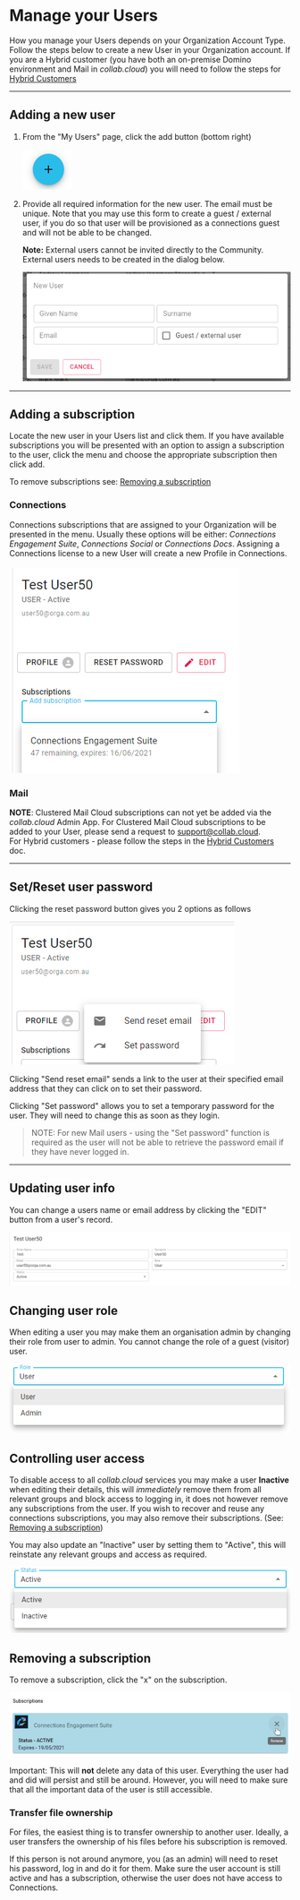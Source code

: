 # Manage your Users

How you manage your Users depends on your Organization Account Type. Follow the steps below to create a new User in your Organization account. If you are a Hybrid customer (you have both an on-premise Domino environment and Mail in _collab.cloud_) you will need to follow the steps for [Hybrid Customers](https://docs.collab.cloud/admin/manage-users-hybrid/)

---

## Adding a new user

1. From the "My Users" page, click the add button (bottom right)

    ![fab](/assets/images/screen-shots/admin/fab.png)

1. Provide all required information for the new user. The email must be unique. Note that you may use this form to create a guest / external user, if you do so that user will be provisioned as a connections guest and will not be able to be changed.

    **Note:** External users cannot be invited directly to the Community. External users needs to be created in the dialog below.

    ![new-user](/assets/images/screen-shots/admin/new-user.png)

---

## Adding a subscription

Locate the new user in your Users list and click them. If you have available subscriptions you will be presented with an option to assign a subscription to the user, click the menu and choose the appropriate subscription then click add.

To remove subscriptions see: [Removing a subscription](#removing-a-subscription)

### Connections

Connections subscriptions that are assigned to your Organization will be presented in the menu. Usually these options will be either: _Connections Engagement Suite_, _Connections Social_ or _Connections Docs_. Assigning a Connections license to a new User will create a new Profile in Connections. </br></br>
    ![add subscription](/assets/images/screen-shots/admin/add-sub.png)

### Mail

<strong>NOTE</strong>: Clustered Mail Cloud subscriptions can not yet be added via the _collab.cloud_ Admin App. For Clustered Mail Cloud subscriptions to be added to your User, please send a request to [support@collab.cloud](mailto:support@collab.cloud). </br>
For Hybrid customers - please follow the steps in the [Hybrid Customers](https://docs.collab.cloud/admin/manage-users-hybrid/) doc.

---

## Set/Reset user password

Clicking the reset password button gives you 2 options as follows

  ![password reset](/assets/images/screen-shots/admin/reset.png)

  Clicking "Send reset email" sends a link to the user at their specified email address that they can click on to set their password.

  Clicking "Set password" allows you to set a temporary password for the user. They will need to change this as soon as they login.

> NOTE: For new Mail users - using the "Set password" function is required as the user will not be able to retrieve the password email if they have never logged in.

---

## Updating user info

You can change a users name or email address by clicking the "EDIT" button from a user's record.

  ![edit user](/assets/images/screen-shots/admin/edit-user.png)

## Changing user role

When editing a user you may make them an organisation admin by changing their role from user to admin. You cannot change the role of a guest (visitor) user.

  ![user role](/assets/images/screen-shots/admin/user-role.png)

## Controlling user access

To disable access to all _collab.cloud_ services you may make a user **Inactive** when editing their details, this will _immediately_ remove them from all relevant groups and block access to logging in, it does not however remove any subscriptions from the user. If you wish to recover and reuse any connections subscriptions, you may also remove their subscriptions. (See: [Removing a subscription](#removing-a-subscription))

You may also update an "Inactive" user by setting them to "Active", this will reinstate any relevant groups and access as required.

  ![user status](/assets/images/screen-shots/admin/user-status.png)

## Removing a subscription

To remove a subscription, click the "x" on the subscription. 

  ![Click the x on the subscription you would like to remove](/assets/images/screen-shots/admin/remove-sub.png)

Important: This will **not** delete any data of this user. Everything the user had and did will persist and still be around. However, you will need to make sure that all the important data of the user is still accessible.

### Transfer file ownership

For files, the easiest thing is to transfer ownership to another user. Ideally, a user transfers the ownership of his files before his subscription is removed.

If this person is not around anymore, you (as an admin) will need to reset his password, log in and do it for them. Make sure the user account is still active and has a subscription, otherwise the user does not have access to Connections. 

